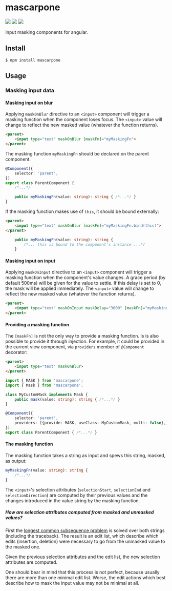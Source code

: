 # mascarpone

[![](https://img.shields.io/npm/v/mascarpone.svg)](https://github.com/rslemos/mascarpone)
[![](https://img.shields.io/bundlephobia/min/mascarpone.svg)](https://github.com/rslemos/mascarpone)
[![](https://img.shields.io/github/license/rslemos/mascarpone.svg)](https://github.com/rslemos/mascarpone)

Input masking components for angular.

## Install
```
$ npm install mascarpone
```

## Usage

### Masking input data

#### Masking input on blur

Applying `maskOnBlur` directive to an `<input>` component will trigger a
masking function when the component loses focus. The `<input>` value will
change to reflect the new masked value (whatever the function returns).

```html
<parent>
    <input type="text" maskOnBlur [maskFn]="myMaskingFn">
</parent>
```

The masking function `myMaskingFn` should be declared on the parent component.

```ts
@Component({
    selector: 'parent',
})
export class ParentComponent {
    /*...*/

    public myMaskingFn(value: string): string { /*...*/ }
}
```

If the masking function makes use of `this`, it should be bound externally:

```html
<parent>
    <input type="text" maskOnBlur [maskFn]="myMaskingFn.bind(this)">
</parent>
```

```ts
    public myMaskingFn(value: string): string {
        /*... this is bound to the component's instance ...*/
    }
```

#### Masking input on input

Applying `maskOnInput` directive to an `<input>` component will trigger a
masking function when the component's value changes. A grace period (by default
500ms) will be given for the value to settle. If this delay is set to 0,
the mask will be applied immediately. The `<input>` value will change to
reflect the new masked value (whatever the function returns).

```html
<parent>
    <input type="text" maskOnInput maskDelay="3000" [maskFn]="myMaskingFn">
</parent>
```


#### Providing a masking function

The `[maskFn]` is not the only way to provide a masking function. Is is also
possible to provide it through injection. For example, it could be provided in
the current view component, via `providers` member of `@Component` decorator:

```html
<parent>
    <input type="text" maskOnBlur>
</parent>
```

```ts
import { MASK } from 'mascarpone';
import { Mask } from 'mascarpone';

class MyCustomMask implements Mask {
    public mask(value: string): string { /*...*/ }
}

@Component({
    selector: 'parent',
    providers: [{provide: MASK, useClass: MyCustomMask, multi: false},]
})
export class ParentComponent { /*...*/ }
```


#### The masking function

The masking function takes a string as input and spews this string, masked, as
output:

```ts
myMaskingFn(value: string): string {
    /*...*/
}
```

The `<input>`'s selection attributes (`selectionStart`, `selectionEnd` and
`selectionDirection`) are computed by their previous values and the changes
introduced in the value string by the masking function.

##### How are selection attributes computed from masked and unmasked values?

First the
[longest common subsequence problem](https://en.wikipedia.org/wiki/Longest_common_subsequence_problem)
is solved over both strings (including the traceback). The result is an edit
list, which describe which edits (insertion, deletion) were necessary to go
from the unmasked value to the masked one.

Given the previous selection attributes and the edit list, the new selection
attributes are computed.

One should bear in mind that this process is not perfect, because usually there
are more than one minimal edit list. Worse, the edit actions which best
describe how to mask the input value may not be minimal at all.
